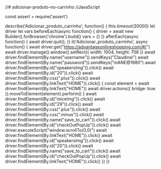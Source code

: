 //# adicionar-produto-no-carrinho
//JavaScript

const assert = require('assert')

describe('Adicionar_produto_carrinho', function() {
  this.timeout(30000)
  let driver
  let vars
  beforeEach(async function() {
    driver = await new Builder().forBrowser('chrome').build()
    vars = {}
  })
  afterEach(async function() {
    await driver.quit();
  })
  it('Adicionar_produto_carrinho', async function() {
    await driver.get("https://advantageonlineshopping.com/#/")
    await driver.manage().window().setRect({ width: 1004, height: 708 })
    await driver.findElement(By.name("username")).sendKeys("Claudinei")
    await driver.findElement(By.name("password")).sendKeys("mANE@1980")
    await driver.findElement(By.id("speakersImg")).click()
    await driver.findElement(By.id("20")).click()
    await driver.findElement(By.css(".plus")).click()
    await driver.findElement(By.linkText("HOME")).click()
    {
      const element = await driver.findElement(By.linkText("HOME"))
      await driver.actions({ bridge: true }).moveToElement(element).perform()
    }
    await driver.findElement(By.id("miceImg")).click()
    await driver.findElement(By.id("29")).click()
    await driver.findElement(By.css(".plus")).click()
    await driver.findElement(By.css(".minus")).click()
    await driver.findElement(By.name("save_to_cart")).click()
    await driver.findElement(By.id("checkOutPopUp")).click()
    await driver.executeScript("window.scrollTo(0,0)")
    await driver.findElement(By.linkText("HOME")).click()
    await driver.findElement(By.id("speakersImg")).click()
    await driver.findElement(By.id("20")).click()
    await driver.findElement(By.name("save_to_cart")).click()
    await driver.findElement(By.id("checkOutPopUp")).click()
    await driver.findElement(By.linkText("HOME")).click()
  })
})

